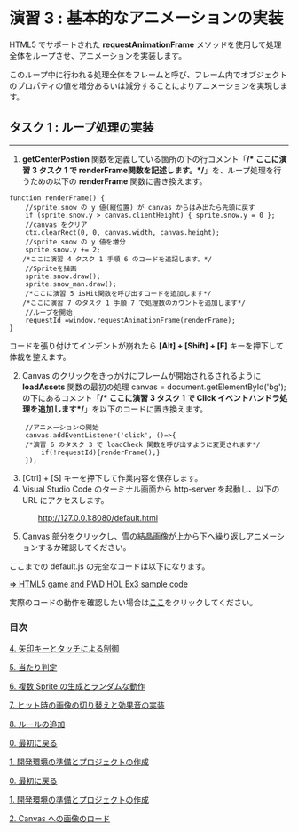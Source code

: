 # 演習 3 : 基本的なアニメーションの実装
HTML5 でサポートされた **requestAnimationFrame** メソッドを使用して処理全体をループさせ、アニメーションを実装します。

このループ中に行われる処理全体をフレームと呼び、フレーム内でオブジェクトのプロパティの値を増分あるいは減分することによりアニメーションを実現します。

## タスク 1 : ループ処理の実装
***
1. **getCenterPostion** 関数を定義している箇所の下の行コメント「**/* ここに演習 3 タスク 1 で renderFrame関数を記述します。*/**」を、ループ処理を行うための以下の **renderFrame** 関数に書き換えます。
```
function renderFrame() { 
    //sprite.snow の y 値(縦位置) が canvas からはみ出たら先頭に戻す 
    if (sprite.snow.y > canvas.clientHeight) { sprite.snow.y = 0 }; 
    //canvas をクリア 
    ctx.clearRect(0, 0, canvas.width, canvas.height); 
    //sprite.snow の y 値を増分 
    sprite.snow.y += 2; 
　　/*ここに演習 4 タスク 1 手順 6 のコードを追記します。*/
    //Spriteを描画 
    sprite.snow.draw();
    sprite.snow_man.draw();
    /*ここに演習 5 isHit関数を呼び出すコードを追加します*/
　　/*ここに演習 7 のタスク 1 手順 7 で処理数のカウントを追加します*/
    //ループを開始 
    requestId =window.requestAnimationFrame(renderFrame); 
}
```
コードを張り付けてインデントが崩れたら **[Alt] + [Shift] + [F]** キーを押下して体裁を整えます。

2. Canvas のクリックをきっかけにフレームが開始されるされるように **loadAssets** 関数の最初の処理 canvas = document.getElementById('bg'); の下にあるコメント「**/* ここに演習 3 タスク 1 で Click イベントハンドラ処理を追加します*/**」を以下のコードに置き換えます。
```
    //アニメーションの開始
    canvas.addEventListener('click', ()=>{
    /*演習 6 のタスク 3 で loadCheck 関数を呼び出すように変更されます*/
        if(!requestId){renderFrame();}
    });
```
3. [Ctrl] + [S] キーを押下して作業内容を保存します。
4. Visual Studio Code のターミナル画面から http-server を起動し、以下の URL にアクセスします。
    <p style="text-indent:2em">
    <a href="http://127.0.0.1:8080/default.html">http://127.0.0.1:8080/default.html</a></p>
5. Canvas 部分をクリックし、雪の結晶画像が上から下へ繰り返しアニメーションするか確認してください。

ここまでの default.js の完全なコードは以下になります。

[⇒ HTML5 game and PWD HOL Ex3 sample code](https://gist.github.com/osamum/1dedd598464c4dce90a3b897082becfb)

実際のコードの動作を確認したい場合は[ここ](https://osamum.github.io/HTML5Game_and_PWA_Handson/results/ex3/default.html)をクリックしてください。

### 目次
[4. 矢印キーとタッチによる制御](html5_game_HOL04.md)

[5. 当たり判定](html5_game_HOL05.md)

[6. 複数 Sprite の生成とランダムな動作](html5_game_HOL06.md)

[7. ヒット時の画像の切り替えと効果音の実装](html5_game_HOL07.md)

[8. ルールの追加](html5_game_HOL08.md)


[0. 最初に戻る](README.md)

[1. 開発環境の準備とプロジェクトの作成](html5_game_HOL01.md)

[0. 最初に戻る](README.md)

[1. 開発環境の準備とプロジェクトの作成](html5_game_HOL01.md)

[2. Canvas への画像のロード](html5_game_HOL02.md)